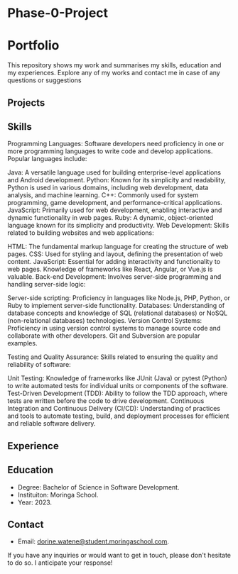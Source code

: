 # Phase-0-Project

# Portfolio

This repository shows my work and summarises my skills, education and my experiences. Explore any of my works and contact me in case of any questions or suggestions

## Projects
## Skills
Programming Languages: Software developers need proficiency in one or more programming languages to write code and develop applications. Popular languages include:

Java: A versatile language used for building enterprise-level applications and Android development.
Python: Known for its simplicity and readability, Python is used in various domains, including web development, data analysis, and machine learning.
C++: Commonly used for system programming, game development, and performance-critical applications.
JavaScript: Primarily used for web development, enabling interactive and dynamic functionality in web pages.
Ruby: A dynamic, object-oriented language known for its simplicity and productivity.
Web Development: Skills related to building websites and web applications:

HTML: The fundamental markup language for creating the structure of web pages.
CSS: Used for styling and layout, defining the presentation of web content.
JavaScript: Essential for adding interactivity and functionality to web pages. Knowledge of frameworks like React, Angular, or Vue.js is valuable.
Back-end Development: Involves server-side programming and handling server-side logic:

Server-side scripting: Proficiency in languages like Node.js, PHP, Python, or Ruby to implement server-side functionality.
Databases: Understanding of database concepts and knowledge of SQL (relational databases) or NoSQL (non-relational databases) technologies.
Version Control Systems: Proficiency in using version control systems to manage source code and collaborate with other developers. Git and Subversion are popular examples.

Testing and Quality Assurance: Skills related to ensuring the quality and reliability of software:

Unit Testing: Knowledge of frameworks like JUnit (Java) or pytest (Python) to write automated tests for individual units or components of the software.
Test-Driven Development (TDD): Ability to follow the TDD approach, where tests are written before the code to drive development.
Continuous Integration and Continuous Delivery (CI/CD): Understanding of practices and tools to automate testing, build, and deployment processes for efficient and reliable software delivery.                  

## Experience


## Education

- Degree: Bachelor of Science in Software Development.
- Instituiton: Moringa School.
- Year: 2023.

## Contact

- Email: dorine.watene@student.moringaschool.com.


If you have any inquiries or would want to get in touch, please don't hesitate to do so. I anticipate your response!